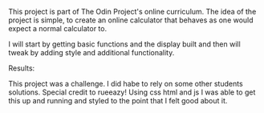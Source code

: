 This project is part of The Odin Project's online curriculum. The idea of the project is simple, to create an online calculator that behaves as one would expect a normal calculator to. 

I will start by getting basic functions and the display built and then will tweak by adding style and additional functionality. 

Results:

This project was a challenge. I did habe to rely on some other students solutions. Special credit to rueeazy! Using css html and js I was able to get this up and running and styled to the point that I felt good about it. 

